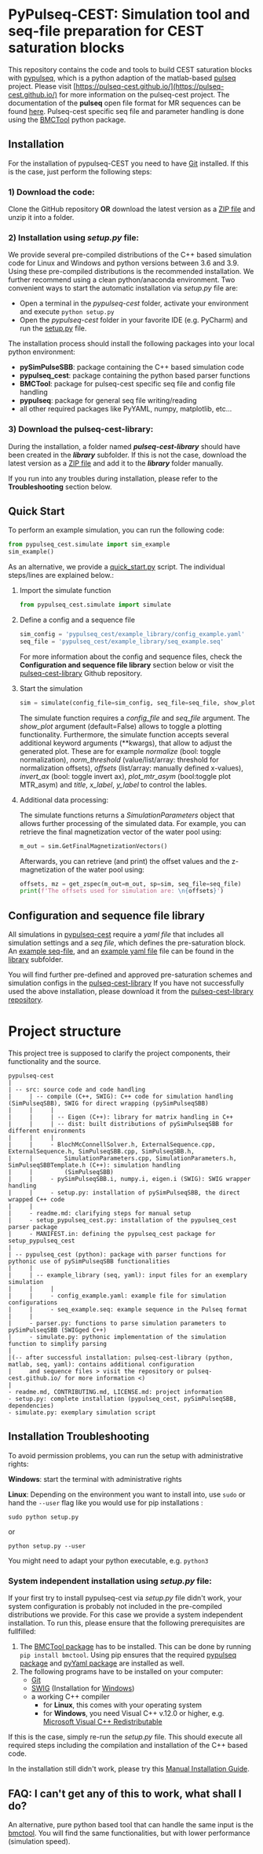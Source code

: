 # PyPulseq-CEST: Simulation tool and seq-file preparation for CEST saturation blocks

This repository contains the code and tools to build CEST saturation blocks with 
[pypulseq](https://github.com/imr-framework/pypulseq), which is a python adaption of the matlab-based 
[pulseq](https://github.com/pulseq/pulseq) project. 
Please visit [https://pulseq-cest.github.io/](https://pulseq-cest.github.io/) for more information on the pulseq-cest 
project. The documentation of the **pulseq** open file format for MR sequences can be found 
[here](https://pulseq.github.io/specification.pdf). Pulseq-cest specific seq file and parameter handling is done using the 
[BMCTool](https://github.com/schuenke/BMCTool)  python package.

## Installation
For the installation of pypulseq-CEST you need to have [Git](https://git-scm.com/) installed. If this is the case, just
perform the following steps:

### 1) Download the code:
Clone the GitHub repository **OR** download the latest version as a 
   [ZIP file](https://github.com/KerstinHut/pypulseq-cest/archive/refs/heads/master.zip) and unzip it into a folder.

### 2) Installation using *setup.py* file:
We provide several pre-compiled distributions of the C++ based simulation code for Linux and Windows and python 
versions between 3.6 and 3.9. Using these pre-compiled distributions is the recommended installation. We further 
recommend using a clean python/anaconda environment. Two convenient ways to start the automatic installation via 
*setup.py* file are:
   * Open a terminal in the _pypulseq-cest_ folder, activate your environment and execute `python setup.py`
   * Open the _pypulseq-cest_ folder in your favorite IDE (e.g. PyCharm) and run the [setup.py](setup.py) file.
     
The installation process should install the following packages into your local python environment:
   * **pySimPulseSBB**: package containing the C++ based simulation code
   * **pypulseq_cest**: package containing the python based parser functions
   * **BMCTool**: package for pulseq-cest specific seq file and config file handling
   * **pypulseq**: package for general seq file writing/reading
   * all other required packages like PyYAML, numpy, matplotlib, etc...  

### 3) Download the pulseq-cest-library:
During the installation, a folder named _**pulseq-cest-library**_ should have been created in the _**library**_ 
subfolder. If this is not the case, download the latest version as a 
[ZIP file](https://github.com/kherz/pulseq-cest-library/archive/refs/heads/master.zip) and add it to the _**library**_ 
folder manually.  
   
If you run into any troubles during installation, please refer to the **Troubleshooting** section below.

## Quick Start

To perform an example simulation, you can run the following code:
````python
from pypulseq_cest.simulate import sim_example
sim_example()
````

As an alternative, we provide a [quick_start.py](quick_start.py) script. The individual steps/lines are explained below.:

1. Import the simulate function
    ````python
    from pypulseq_cest.simulate import simulate
    ````

2.  Define a config and a sequence file
    ````python
    sim_config = 'pypulseq_cest/example_library/config_example.yaml'
    seq_file = 'pypulseq_cest/example_library/seq_example.seq'
    ````
    For more information about the config and sequence files, check the **Configuration and sequence file library** 
    section below or visit the [pulseq-cest-library](https://github.com/kherz/pulseq-cest-library) Github repository.
    

3. Start the simulation
    ````python
    sim = simulate(config_file=sim_config, seq_file=seq_file, show_plot=True, normalize=True)
    ````
   The simulate function requires a *config_file* and *seq_file* argument. The *show_plot* argument (default=False)
   allows to toggle a plotting functionality. Furthermore, the simulate function accepts several additional keyword 
   arguments (**kwargs), that allow to adjust the generated plot. These are for example *normalize* (bool: toggle 
   normalization), *norm_threshold* (value/list/array: threshold for normalization offsets), *offsets* (list/array: 
   manually defined x-values), *invert_ax* (bool: toggle invert ax), *plot_mtr_asym* (bool:toggle plot MTR_asym) and 
   *title*, *x_label*, *y_label* to control the lables.


4. Additional data processing:

   The simulate functions returns a *SimulationParameters* object that allows further processing of the simulated data.
   For example, you can retrieve the final magnetization vector of the water pool using:
   ````python   
   m_out = sim.GetFinalMagnetizationVectors()
   ````
   Afterwards, you can retrieve (and print) the offset values and the z-magnetization of the water pool using:
      ````python   
   offsets, mz = get_zspec(m_out=m_out, sp=sim, seq_file=seq_file)
   print(f'The offsets used for simulation are: \n{offsets}')
   ````

## Configuration and sequence file library
All simulations in [pypulseq-cest](.) require a *yaml file* that includes all simulation settings and a *seq file*, which
defines the pre-saturation block. An [example seq-file](pypulseq_cest/example_library/seq_example.seq), and an [example yaml file](pypulseq_cest/example_library/config_example.seq) file can be 
found in the [library](pypulseq_cest/example_library) subfolder. 

You will find further pre-defined and approved pre-saturation schemes and simulation configs in the [pulseq-cest-library](pulseq-cest-library)
If you have not successfully used the above installation, please download it from the [pulseq-cest-library repository](https://github.com/kherz/pulseq-cest-library).


# Project structure
This project tree is supposed to clarify the project components, their functionality and the source.

````text
pypulseq-cest
|
| -- src: source code and code handling
|     | -- compile (C++, SWIG): C++ code for simulation handling (SimPulseqSBB), SWIG for direct wrapping (pySimPulseqSBB)
|     |     |
|     |     | -- Eigen (C++): library for matrix handling in C++
|     |     | -- dist: built distributions of pySimPulseqSBB for different environments
|     |     |
|     |     - BlochMcConnellSolver.h, ExternalSequence.cpp, ExternalSequence.h, SimPulseqSBB.cpp, SimPulseqSBB.h, 
|     |         SimulationParameters.cpp, SimulationParameters.h, SimPulseqSBBTemplate.h (C++): simulation handling 
|     |         (SimPulseqSBB)
|     |     - pySimPulseqSBB.i, numpy.i, eigen.i (SWIG): SWIG wrapper handling
|     |     - setup.py: installation of pySimPulseqSBB, the direct wrapped C++ code
|     |  
|     - readme.md: clarifying steps for manual setup
|     - setup_pypulseq_cest.py: installation of the pypulseq_cest parser package
|     - MANIFEST.in: defining the pypulseq_cest package for setup_pypulseq_cest
|
| -- pypulseq_cest (python): package with parser functions for pythonic use of pySimPulseqSBB functionalities
|     |  
|     | -- example_library (seq, yaml): input files for an exemplary simulation
|     |     |
|     |     - config_example.yaml: example file for simulation configurations
|     |     - seq_example.seq: example sequence in the Pulseq format
|     |  
|     - parser.py: functions to parse simulation parameters to pySimPulseqSBB (SWIGged C++)
|     - simulate.py: pythonic implementation of the simulation function to simplify parsing
|
|(-- after successful installation: pulseq-cest-library (python, matlab, seq, yaml): contains additional configuration  
|     and sequence files > visit the repository or pulseq-cest.github.io/ for more information <)
|
- readme.md, CONTRIBUTING.md, LICENSE.md: project information
- setup.py: complete installation (pypulseq_cest, pySimPulseqSBB, dependencies)
- simulate.py: exemplary simulation script
````


## Installation Troubleshooting
To avoid permission problems, you can run the setup with administrative rights:

**Windows**: start the terminal with administrative rights

**Linux**: Depending on the environment you want to install into, use ```sudo``` or hand the ```--user``` flag like 
you would use for pip installations : 
```
sudo python setup.py
```
or
```
python setup.py --user
```
You might need to adapt your python executable, e.g. ```python3```

### System independent installation using *setup.py* file: 
If your first try to install pypulseq-cest via *setup.py* file didn't work, your system configuration is probably 
not included in the pre-compiled distributions we provide. For this case we provide a system independent installation. To
run this, please ensure that the following prerequisites are fullfilled:
1. The [BMCTool package](https://pypi.org/project/BMCTool/) has to be installed. This can be done by running
`pip install bmctool`. Using pip ensures that the required [pypulseq package](https://pypi.org/project/pypulseq/)
and [pyYaml package](https://pypi.org/project/PyYAML/) are installed as well.
2. The following programs have to be installed on your computer:
   - [Git](https://git-scm.com/)
   - [SWIG](http://www.swig.org/exec.html) (Installation for [Windows](http://www.swig.org/Doc1.3/Windows.html))
   - a working C++ compiler
     - for **Linux**, this comes with your operating system
     - for **Windows**, you need Visual C++ v.12.0 or higher, e.g. [Microsoft Visual C++ Redistributable](https://visualstudio.microsoft.com/downloads/)

If this is the case, simply re-run the *setup.py* file. This should execute all required steps including the compilation
and installation of the C++ based code. 

In the installation still didn't work, please try this [Manual Installation Guide](src/readme.md).

## FAQ: I can't get any of this to work, what shall I do?
An alternative, pure python based tool that can handle the same input is the [bmctool](https://github.com/schuenke/BMCTool).
You will find the same functionalities, but with lower performance (simulation speed).